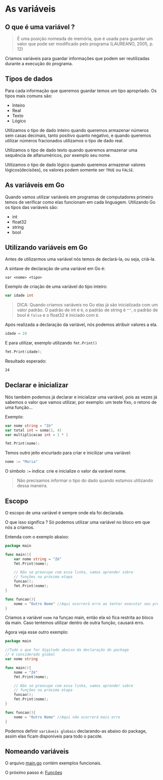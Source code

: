 # As variáveis

## O que é uma variável ?

> É uma posição nomeada de memória, que é usada para guardar um valor que pode ser modificado pelo programa (LAUREANO, 2005, p. 12)

Criamos variáveis para guardar informações que podem ser reutilizadas durante a execução do programa.

## Tipos de dados

Para cada informação que queremos guardar temos um tipo apropriado. Os tipos mais comuns são:

* Inteiro
* Real
* Texto
* Lógico

Utilizamos o tipo de dado inteiro quando queremos armazenar números sem casas decimais, tanto positivo quanto negativo, e quando queremos utilizar números fracionados utilizamos o tipo de dado real.


Utilizamos o tipo de dado texto quando queremos armazenar uma sequência de alfanuméricos, por exemplo seu nome.

Utilizamos o tipo de dado lógico quando queremos armazenar valores lógicos(decisões), os valores podem somente ser `TRUE` ou `FALSE`.

## As variáveis em Go

Quando vamos utilizar variáveis em programas de computadores primeiro temos de verificar como elas funcionam em cada linguagem. Utilizando Go os tipos das variáveis são:

* int
* float32
* string
* bool

## Utilizando variáveis em Go

Antes de utilizarmos uma variável nós temos de declará-la, ou seja, criá-la.

A sintaxe de declaração de uma variável em Go é:

```gol
var <nome> <tipo>
```

Exemplo de criação de uma variável do tipo inteiro:

```go
var idade int
```

> DICA: Quando criamos variáveis no Go elas já são inicializada com um valor padrão. O padrão de int é `0`, o padrão de string é `""`, o padrão de bool é `false` e o float32 é iniciado com `0`.

Após realizada a declaração da variável, nós podemos atribuir valores a ela.

```go
idade = 24
```

E para utilizar, exemplo utilizando `fmt.Print()`

```go
fmt.Print(idade);
```

Resultado esperado:

```cmd
24
```

## Declarar e inicializar

Nós também podemos já declarar e inicializar uma variável, pois as vezes já sabemos o valor que vamos utilizar, por exemplo: um teste fixo, o retono de uma função...

Exemplo:

```go
var nome string = "Zé"
var total int = soma(1, 4)
var multiplicacao int = 1 * 1

fmt.Print(nome);
```

Temos outro jeito encurtado para criar e inicilizar uma variável:

```go
nome := "Maria"
```

O símbolo `:=` indica: crie e inicialize o valor da varável nome. 

> Não precisamos informar o tipo do dado quando estamos utilizando dessa maneira.

## Escopo

O escopo de uma variável é sempre onde ela foi declarada.

O que isso significa ? Só podemos utilizar uma variável no bloco em que nós a criamos.

Entenda com o exemplo abaixo:

```go
package main

func main(){
    var nome string = "Zé"
    fmt.Print(nome);

    // Não se preocupe com essa linha, vamos aprender sobre 
    // funções na próxima etapa
    funcao();
    fmt.Print(nome);
}

func funcao(){
    nome = "Outro Nome" //Aqui ocorrerá erro ao tentar executar seu programa. Dizendo que nome não foi encontrado.
}
```

Criamos a variável `nome` na funçao main, então ela só fica restrita ao bloco da main. Caso tentemos utilizar dentro de outra função, causará erro.

Agora veja esse outro exemplo:

```go
package main

//Tudo o que for digitado abaixo da declaração do package
// é considerado global
var nome string

func main(){
    nome = "Zé"
    fmt.Print(nome);

    // Não se preocupe com essa linha, vamos aprender sobre 
    // funções na próxima etapa
    funcao();
    fmt.Print(nome);
}

func funcao(){
    nome = "Outro Nome" //Aqui não ocorrerá mais erro
}
```

Podemos definir `variáveis globais` declarando-as abaixo do package, assim elas ficam disponíveis para todo o pacote.

## Nomeando variáveis


O arquivo [main.go](main.go) contém exemplos funcionais.

O próximo passo é: [Funções](/funcoes)